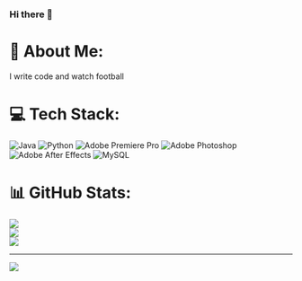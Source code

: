### Hi there 👋

# 💫 About Me:
I write code and watch football


# 💻 Tech Stack:
![Java](https://img.shields.io/badge/java-%23ED8B00.svg?style=for-the-badge&logo=java&logoColor=white) ![Python](https://img.shields.io/badge/python-3670A0?style=for-the-badge&logo=python&logoColor=ffdd54) ![Adobe Premiere Pro](https://img.shields.io/badge/Adobe%20Premiere%20Pro-9999FF.svg?style=for-the-badge&logo=Adobe%20Premiere%20Pro&logoColor=white) ![Adobe Photoshop](https://img.shields.io/badge/adobephotoshop-%2331A8FF.svg?style=for-the-badge&logo=adobephotoshop&logoColor=white) ![Adobe After Effects](https://img.shields.io/badge/Adobe%20After%20Effects-9999FF.svg?style=for-the-badge&logo=Adobe%20After%20Effects&logoColor=white) ![MySQL](https://img.shields.io/badge/mysql-%2300f.svg?style=for-the-badge&logo=mysql&logoColor=white)
# 📊 GitHub Stats:
![](https://github-readme-stats.vercel.app/api?username=everythingm&theme=radical&hide_border=true&include_all_commits=false&count_private=false)<br/>
![](https://github-readme-streak-stats.herokuapp.com/?user=everythingm&theme=radical&hide_border=true)<br/>
![](https://github-readme-stats.vercel.app/api/top-langs/?username=everythingm&theme=radical&hide_border=true&include_all_commits=false&count_private=false&layout=compact)

---
[![](https://visitcount.itsvg.in/api?id=everythingm&icon=0&color=0)](https://visitcount.itsvg.in)

<!-- Proudly created with GPRM ( https://gprm.itsvg.in ) -->
